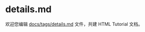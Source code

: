 details.md
===

欢迎您编辑 <a target="__blank" href="https://github.com/jaywcjlove/html-tutorial/blob/master/docs/tags/details.md">docs/tags/details.md</a> 文件，共建 HTML Tutorial 文档。